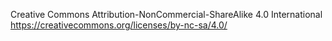 Creative Commons Attribution-NonCommercial-ShareAlike 4.0 International  
https://creativecommons.org/licenses/by-nc-sa/4.0/
